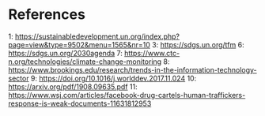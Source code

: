 # References
1: https://sustainabledevelopment.un.org/index.php?page=view&type=9502&menu=1565&nr=10
3: https://sdgs.un.org/tfm
6: https://sdgs.un.org/2030agenda
7: https://www.ctc-n.org/technologies/climate-change-monitoring
8: https://www.brookings.edu/research/trends-in-the-information-technology-sector
9: https://doi.org/10.1016/j.worlddev.2017.11.024
10: https://arxiv.org/pdf/1908.09635.pdf
11: https://www.wsj.com/articles/facebook-drug-cartels-human-traffickers-response-is-weak-documents-11631812953
